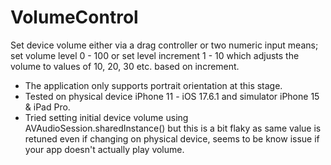 # VolumeControl
Set device volume either via a drag controller or two numeric input means; set volume level 0 - 100 or set level increment 1 - 10 which adjusts the volume to values of 10, 20, 30 etc. based on increment.

- The application only supports portrait orientation at this stage. 
- Tested on physical device iPhone 11 - iOS 17.6.1 and simulator iPhone 15 & iPad Pro.
- Tried setting initial device volume using AVAudioSession.sharedInstance() but this is a bit flaky as same value is retuned even if changing on physical device, seems to be know issue if your app doesn't actually play volume.
 

